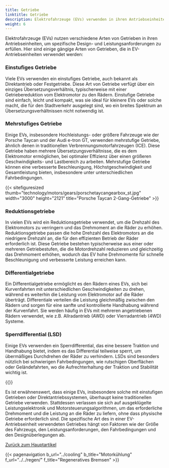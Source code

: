 ```yaml
---
title: Getriebe
linktitle: Getriebe
description: Elektrofahrzeuge (EVs) verwenden in ihren Antriebseinheiten typischerweise verschiedene Arten von Getrieben, abhängig vom spezifischen Design und den Anforderungen des Fahrzeugs.
weight: 6
---
```

<!-- markdownlint-disable MD033 -->

Elektrofahrzeuge (EVs) nutzen verschiedene Arten von Getrieben in ihren Antriebseinheiten, um spezifische Design- und Leistungsanforderungen zu erfüllen. Hier sind einige gängige Arten von Getrieben, die in EV-Antriebseinheiten verwendet werden:

### Einstufiges Getriebe

Viele EVs verwenden ein einstufiges Getriebe, auch bekannt als Direktantrieb oder Festgetriebe. Diese Art von Getriebe verfügt über ein einziges Übersetzungsverhältnis, typischerweise mit einer Getriebereduktion vom Elektromotor zu den Rädern. Einstufige Getriebe sind einfach, leicht und kompakt, was sie ideal für kleinere EVs oder solche macht, die für den Stadtverkehr ausgelegt sind, wo ein breites Spektrum an Übersetzungsverhältnissen nicht notwendig ist.

### Mehrstufiges Getriebe

Einige EVs, insbesondere Hochleistungs- oder größere Fahrzeuge wie der Porsche Taycan und der Audi e-tron GT, verwenden mehrstufige Getriebe, ähnlich denen in traditionellen Verbrennungsmotorfahrzeugen (ICE). Diese Getriebe haben mehrere Übersetzungsverhältnisse, die es dem Elektromotor ermöglichen, bei optimaler Effizienz über einen größeren Geschwindigkeits- und Lastbereich zu arbeiten. Mehrstufige Getriebe können eine verbesserte Beschleunigung, Höchstgeschwindigkeit und Gesamtleistung bieten, insbesondere unter unterschiedlichen Fahrbedingungen.

{{< sitefiguresized thumb="technology/motors/gears/porschetaycangearbox_st.jpg" width="3000" height="2121" title="Porsche Taycan 2-Gang-Getriebe" >}}

### Reduktionsgetriebe

In vielen EVs wird ein Reduktionsgetriebe verwendet, um die Drehzahl des Elektromotors zu verringern und das Drehmoment an die Räder zu erhöhen. Reduktionsgetriebe passen die hohe Drehzahl des Elektromotors an die niedrigere Drehzahl an, die für den effizienten Betrieb der Räder erforderlich ist. Diese Getriebe bestehen typischerweise aus einer oder mehreren Getriebestufen, die die Motordrehzahl reduzieren und gleichzeitig das Drehmoment erhöhen, wodurch das EV hohe Drehmomente für schnelle Beschleunigung und verbesserte Leistung erreichen kann.

### Differentialgetriebe

Ein Differentialgetriebe ermöglicht es den Rädern eines EVs, sich bei Kurvenfahrten mit unterschiedlichen Geschwindigkeiten zu drehen, während es weiterhin die Leistung vom Elektromotor auf die Räder überträgt. Differentiale verteilen die Leistung gleichmäßig zwischen den Rädern und sorgen für eine sanfte und kontrollierte Handhabung während der Kurvenfahrt. Sie werden häufig in EVs mit mehreren angetriebenen Rädern verwendet, wie z.B. Allradantrieb (AWD) oder Vierradantrieb (4WD) Systeme.

### Sperrdifferential (LSD)

Einige EVs verwenden ein Sperrdifferential, das eine bessere Traktion und Handhabung bietet, indem es das Differential teilweise sperrt, um übermäßiges Durchdrehen der Räder zu verhindern. LSDs sind besonders nützlich bei schwierigen Fahrbedingungen, wie rutschigen Oberflächen oder Geländefahrten, wo die Aufrechterhaltung der Traktion und Stabilität wichtig ist.

{{<evkxdisplayaddarticle />}}

Es ist erwähnenswert, dass einige EVs, insbesondere solche mit einstufigen Getrieben oder Direktantriebssystemen, überhaupt keine traditionellen Getriebe verwenden. Stattdessen verlassen sie sich auf ausgeklügelte Leistungselektronik und Motorsteuerungsalgorithmen, um das erforderliche Drehmoment und die Leistung an die Räder zu liefern, ohne dass physische Getriebe erforderlich sind. Die spezifische Art des in einer EV-Antriebseinheit verwendeten Getriebes hängt von Faktoren wie der Größe des Fahrzeugs, den Leistungsanforderungen, den Fahrbedingungen und den Designüberlegungen ab.

[Zurück zum Hauptartikel](../#motor-setup)

{{< pagenavigation b_url="../cooling" b_title="Motorkühlung" f_url="../../regen/" f_title="Regeneratives Bremsen" >}}